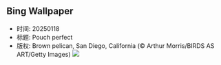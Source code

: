 ## Bing Wallpaper
- 时间: 20250118
- 标题: Pouch perfect
- 版权: Brown pelican, San Diego, California (© Arthur Morris/BIRDS AS ART/Getty Images)
![](https://cn.bing.com/th?id=OHR.PelicanPortrait_EN-US0510978735_UHD.jpg&rf=LaDigue_UHD.jpg&pid=hp&w=3840&h=2160&rs=1&c=4)
